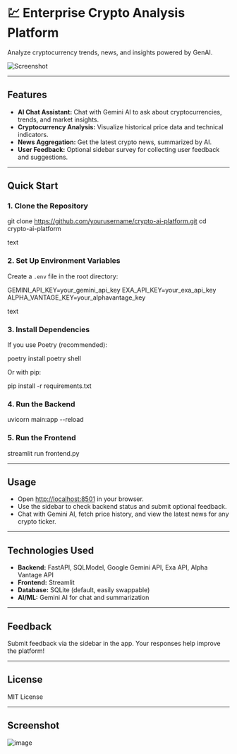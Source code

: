 # 💹 Enterprise Crypto Analysis Platform

Analyze cryptocurrency trends, news, and insights powered by GenAI.

![Screenshot](https://pplx-res.cloudinary.com/image/private/user_uploads/56041373/dVwaoonRZlkXLxX/image.jpg)

---

## Features

- **AI Chat Assistant:** Chat with Gemini AI to ask about cryptocurrencies, trends, and market insights.
- **Cryptocurrency Analysis:** Visualize historical price data and technical indicators.
- **News Aggregation:** Get the latest crypto news, summarized by AI.
- **User Feedback:** Optional sidebar survey for collecting user feedback and suggestions.

---

## Quick Start

### 1. Clone the Repository

git clone https://github.com/yourusername/crypto-ai-platform.git
cd crypto-ai-platform

text

### 2. Set Up Environment Variables

Create a `.env` file in the root directory:

GEMINI_API_KEY=your_gemini_api_key
EXA_API_KEY=your_exa_api_key
ALPHA_VANTAGE_KEY=your_alphavantage_key

text

### 3. Install Dependencies

If you use Poetry (recommended):

poetry install
poetry shell


Or with pip:

pip install -r requirements.txt

### 4. Run the Backend

uvicorn main:app --reload

### 5. Run the Frontend

streamlit run frontend.py

---

## Usage

- Open [http://localhost:8501](http://localhost:8501) in your browser.
- Use the sidebar to check backend status and submit optional feedback.
- Chat with Gemini AI, fetch price history, and view the latest news for any crypto ticker.

---

## Technologies Used

- **Backend:** FastAPI, SQLModel, Google Gemini API, Exa API, Alpha Vantage API
- **Frontend:** Streamlit
- **Database:** SQLite (default, easily swappable)
- **AI/ML:** Gemini AI for chat and summarization

---

## Feedback

Submit feedback via the sidebar in the app. Your responses help improve the platform!

---

## License

MIT License

---

## Screenshot
![image](https://github.com/user-attachments/assets/5fd73e9d-2617-43fa-8695-b835a7ea3ecb)
